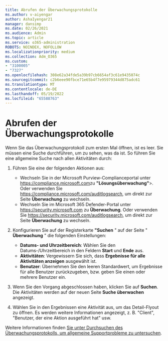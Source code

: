 ```yaml
---
title: Abrufen der Überwachungsprotokolle
ms.author: v-aiyengar
author: AshaIyengar21
manager: dansimp
ms.date: 02/26/2021
ms.audience: Admin
ms.topic: article
ms.service: o365-administration
ROBOTS: NOINDEX, NOFOLLOW
ms.localizationpriority: medium
ms.collection: Adm_O365
ms.custom:
- "3100005"
- "7327"
ms.openlocfilehash: 308e62a34fde5a39b97cb6654af3c61e9435074c
ms.sourcegitcommit: c2b6eee90fbce71e65b4f7e95979344d875adc61
ms.translationtype: MT
ms.contentlocale: de-DE
ms.lasthandoff: 05/19/2022
ms.locfileid: "65588763"
---
```

# <a name="retrieve-the-audit-logs"></a>Abrufen der Überwachungsprotokolle

Wenn Sie das Überwachungsprotokoll zum ersten Mal öffnen, ist es leer. Sie müssen eine Suche durchführen, um zu sehen, was da ist. So führen Sie eine allgemeine Suche nach allen Aktivitäten durch:

1. Führen Sie eine der folgenden Aktionen aus:
   - Wechseln Sie in der Microsoft Purview-Complianceportal unter <https://compliance.microsoft.com>zu **"Lösungsüberwachung"**\>. Oder verwenden Sie <https://compliance.microsoft.com/auditlogsearch>, um direkt zur Seite **Überwachung** zu wechseln.
   - Wechseln Sie im Microsoft 365 Defender-Portal unter <https://security.microsoft.com> zu **Überwachung**. Oder verwenden Sie <https://security.microsoft.com/auditlogsearch>, um direkt zur Seite **Überwachung** zu wechseln.

2. Konfigurieren Sie auf der Registerkarte **"Suchen** " auf der Seite " **Überwachung** " die folgenden Einstellungen:
   - **Datums- und Uhrzeitbereich**: Wählen Sie den Datums-/Uhrzeitbereich in den Feldern **Start** und **Ende** aus.
   - **Aktivitäten**: Vergewissern Sie sich, dass **Ergebnisse für alle Aktivitäten anzeigen** ausgewählt ist.
   - **Benutzer**: Übernehmen Sie den leeren Standardwert, um Ergebnisse für alle Benutzer zurückzugeben, bzw. geben Sie einen oder mehrere Benutzer ein.

3. Wenn Sie den Vorgang abgeschlossen haben, klicken Sie auf **Suchen**. Die Aktivitäten werden auf der neuen Seite **Suche überwachen** angezeigt.

4. Wählen Sie in den Ergebnissen eine Aktivität aus, um das Detail-Flyout zu öffnen. Es werden weitere Informationen angezeigt, z. B. "Client", "Benutzer, der eine Aktion ausgeführt hat" usw.

Weitere Informationen finden [Sie unter Durchsuchen des Überwachungsprotokolls, um allgemeine Supportprobleme zu untersuchen](https://docs.microsoft.com/microsoft-365/compliance/auditing-troubleshooting-scenarios).
